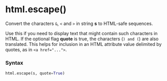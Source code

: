 # html.escape()

Convert the characters `&`, `<` and `>` in string **s** to HTML-safe sequences.

Use this if you need to display text that might contain such characters in HTML. If the optional flag **quote** is true, the characters (`) and (`) are also translated. This helps for inclusion in an HTML attribute value delimited by quotes, as in `<a href="...">`.

### Syntax

```python
html.escape(s, quote=True)
```